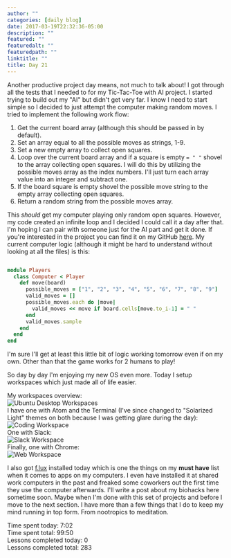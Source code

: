 ```yaml
---
author: ""
categories: [daily blog]
date: 2017-03-19T22:32:36-05:00
description: ""
featured: ""
featuredalt: ""
featuredpath: ""
linktitle: ""
title: Day 21
---
```


Another productive project day means, not much to talk about! I got through all the tests that I needed to for my Tic-Tac-Toe with AI project. I started trying to build out my "AI" but didn't get very far. I know I need to start simple so I decided to just attempt the computer making random moves. I tried to implement the following work flow:
1. Get the current board array (although this should be passed in by default).
2. Set an array equal to all the possible moves as strings, 1-9.
3. Set a new empty array to collect open squares.
4. Loop over the current board array and if a square is empty `= " "` shovel to the array collecting open squares. I will do this by utilizing the possible moves array as the index numbers. I'll just turn each array value into an integer and subtract one.
5. If the board square is empty shovel the possible move string to the empty array collecting open squares.
6. Return a random string from the possible moves array.

This _should_ get my computer playing only random open squares. However, my code created an infinite loop and I decided I could call it a day after that. I'm hoping I can pair with someone just for the AI part and get it done. If you're interested in the project you can find it on my GitHub [here][1]. My current computer logic (although it might be hard to understand without looking at all the files) is this:
```ruby

module Players
  class Computer < Player
    def move(board)
      possible_moves = ["1", "2", "3", "4", "5", "6", "7", "8", "9"]
      valid_moves = []
      possible_moves.each do |move|
        valid_moves << move if board.cells[move.to_i-1] = " "
      end
      valid_moves.sample
    end
  end
end
```
I'm sure I'll get at least this little bit of logic working tomorrow even if on my own. Other than that the game works for 2 humans to play!

So day by day I'm enjoying my new OS even more. Today I setup workspaces which just made all of life easier.

My workspaces overview:  
![Ubuntu Desktop Workspaces][2]  
I have one with Atom and the Terminal (I've since changed to "Solarized Light" themes on both because I was getting glare during the day):  
![Coding Workspace][3]  
One with Slack:  
![Slack Workspace][4]  
Finally, one with Chrome:  
![Web Workspace][5]

I also got [f.lux][6] installed today which is one the things on my **must have** list when it comes to apps on my computers. I even have installed it at shared work computers in the past and freaked some coworkers out the first time they use the computer afterwards. I'll write a post about my biohacks here sometime soon. Maybe when I'm done with this set of projects and before I move to the next section. I have more than a few things that I do to keep my mind running in top form. From nootropics to meditation.

Time spent today: 7:02  
Time spent total: 99:50  
Lessons completed today: 0  
Lessons completed total: 283

  [1]:https://github.com/itzsaga/ttt-with-ai-project-v-000
  [2]: ../../images/workspace.png "Ubuntu Desktop workspaces overview"
  [3]: ../../images/workspace-code.png "My coding workspace"
  [4]: ../../images/workspace-slack.png "My Slack workspace"
  [5]: ../../images/workspace-web.png "My web workspace"
  [6]:https://justgetflux.com/
